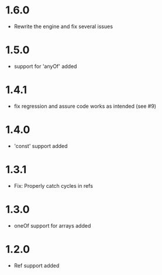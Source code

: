 # 1.6.0
- Rewrite the engine and fix several issues
# 1.5.0
- support for 'anyOf' added
# 1.4.1
- fix regression and assure code works as intended (see #9)
# 1.4.0
- 'const' support added
# 1.3.1
- Fix: Properly catch cycles in refs
# 1.3.0
- oneOf support for arrays added
# 1.2.0
- Ref support added